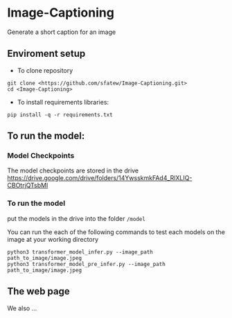 # Image-Captioning

Generate a short caption for an image

## Enviroment setup
* To clone repository
```
git clone <https://github.com/sfatew/Image-Captioning.git>
cd <Image-Captioning>
```
* To install requirements libraries:
```
pip install -q -r requirements.txt
```
## To run the model:
### Model Checkpoints
The model checkpoints are stored in the drive <https://drive.google.com/drive/folders/14YwsskmkFAd4_RlXLIQ-CBOtrjQTsbMl>

### To run the model

put the models in the drive into the folder `/model`

You can run the each of the following commands to test each models on the image at your working directory

```
python3 transformer_model_infer.py --image_path path_to_image/image.jpeg 
python3 transformer_model_pre_infer.py --image_path path_to_image/image.jpeg 
```

## The web page
We also ...
